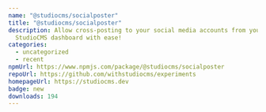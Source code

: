 ```yaml
---
name: "@studiocms/socialposter"
title: "@studiocms/socialposter"
description: Allow cross-posting to your social media accounts from your
  StudioCMS dashboard with ease!
categories:
  - uncategorized
  - recent
npmUrl: https://www.npmjs.com/package/@studiocms/socialposter
repoUrl: https://github.com/withstudiocms/experiments
homepageUrl: https://studiocms.dev
badge: new
downloads: 194
---
```


